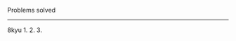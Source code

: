 Problems solved
________________________________________________________________________________________________________
8kyu
1.
2.
3.
